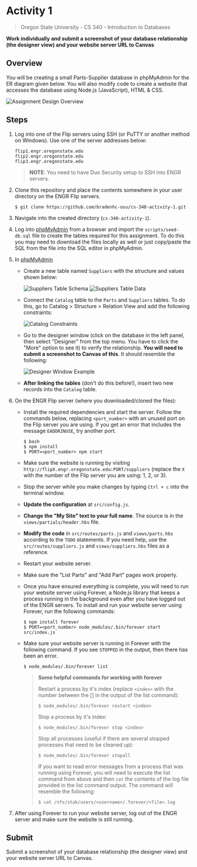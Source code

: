 # Activity 1

> Oregon State University - CS 340 - Introduction to Databases

**Work individually and submit a screenshot of your database relationship (the designer view) and your website server URL to Canvas**

## Overview

You will be creating a small Parts-Supplier database in phpMyAdmin for the ER diagram given below. You will also modify code to create a website that accesses the database using Node.js (JavaScript), HTML & CSS.

![Assignment Design Overview](https://user-images.githubusercontent.com/39965401/65824301-78314500-e21b-11e9-9a7e-342b32325f6d.png)

## Steps

1. Log into one of the Flip servers using SSH (or PuTTY or another method on Windows). Use one of the server addresses below:

       flip1.engr.oregonstate.edu
       flip2.engr.oregonstate.edu
       flip3.engr.oregonstate.edu
    
    > **NOTE**: You need to have Duo Security setup to SSH into ENGR servers.

1.  Clone this repository and place the contents somewhere in your user directory on the ENGR Flip servers.

        $ git clone https://github.com/bradenhc-osu/cs-340-activity-1.git

1. Navigate into the created directory (`cs-340-activity-1`).

1.  Log into [phpMyAdmin] from a browser and import the `scripts/seed-db.sql` file to create the tables required for this assignment. To do this you may need to download the files locally as well or just copy/paste the SQL from the file into the SQL editor in phpMyAdmin.

1.  In [phpMyAdmin]

    - Create a new table named `Suppliers` with the structure and values shown below:

        ![Suppliers Table Schema](https://user-images.githubusercontent.com/39965401/65824311-9c8d2180-e21b-11e9-88dd-b8b8e9d6071e.png)
        ![Suppliers Table Data](https://user-images.githubusercontent.com/39965401/65824313-b890c300-e21b-11e9-9140-b3d492cec587.png)

    - Connect the `Catalog` table to the `Parts` and `Suppliers` tables. To do this, go to Catalog > Structure > Relation View and add the following constraints:

        ![Catalog Constraints](https://user-images.githubusercontent.com/39965401/65824320-e970f800-e21b-11e9-97da-4bd53a66ee28.png)

    - Go to the designer window (click on the database in the left panel, then select "Designer" from the top menu. You have to click the "More" option to see it) to verify the relationship. **You will need to submit a screenshot to Canvas of this**. It should resemble the following:

        ![Designer Window Example](https://user-images.githubusercontent.com/39965401/65824318-dbbb7280-e21b-11e9-88ad-62e7bd6d5b81.png)

    - **After linking the tables** (don't do this before!), insert two new records into the `Catalog` table.

1.  On the ENGR Flip server (where you downloaded/cloned the files):

    - Install the required dependencies and start the server. Follow the commands below, replacing `<port_number>` with an unused port on the Flip server you are using. If you get an error that includes the message `EADDRINUSE`, try another port.

          $ bash
          $ npm install
          $ PORT=<port_number> npm start
    
    - Make sure the website is running by visiting `http://flipX.engr.oregonstate.edu:PORT/suppliers` (replace the `X` with the number of the Flip server you are using: 1, 2, or 3).

    - Stop the server while you make changes by typing `Ctrl + c` into the terminal window.

    - **Update the configuration** at `src/config.js`.

    - **Change the "My Site" text to your full name**. The source is in the `views/partials/header.hbs` file.

    - **Modify the code** in `src/routes/parts.js` and `views/parts.hbs` according to the `TODO` statements. If you need help, use the `src/routes/suppliers.js` and `views/suppliers.hbs` files as a reference.

    - Restart your website server.

    - Make sure the "List Parts" and "Add Part" pages work properly.

    - Once you have ensured everything is complete, you will need to run your website server using Forever, a Node.js library that keeps a process running in the background even after you have logged out of the ENGR servers. To install and run your website server using Forever, run the following commands:

          $ npm install forever
          $ PORT=<port_number> node_modules/.bin/forever start src/index.js

    - Make sure your website server is running in Forever with the following command. If you see `STOPPED` in the output, then there has been an error.

          $ node_modules/.bin/forever list

        > **Some helpful commands for working with forever**
        >
        > Restart a process by it's index (replace `<index>` with the number between the [] in the output of the list command):
        >
        >     $ node_modules/.bin/forever restart <index>
        >
        > Stop a process by it's index:
        >
        >     $ node_modules/.bin/forever stop <index>
        >
        > Stop all processes (useful if there are several stopped processes that need to be cleaned up):
        >
        >     $ node_modules/.bin/forever stopall
        >
        > If you want to read error messages from a process that was running using Forever, you will need to execute the list command from above and then `cat` the contents of the log file provided in the list command output. The command will resemble the following:
        >
        >     $ cat /nfs/stak/users/<username>/.forever/<file>.log

1. After using Forever to run your website server, log out of the ENGR server and make sure the website is still running.

## Submit

Submit a screenshot of your database relationship (the designer view) and your website server URL to Canvas.

[phpmyadmin]: https://tools.engr.oregonstate.edu/phpMyAdmin/index.php
